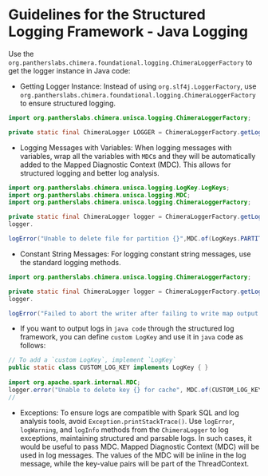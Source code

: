 # Guidelines for the Structured Logging Framework - Java Logging

Use the ```org.pantherslabs.chimera.foundational.logging.ChimeraLoggerFactory``` to get the logger instance in Java code:

* Getting Logger Instance: Instead of using `org.slf4j.LoggerFactory`, use `org.pantherslabs.chimera.foundational.logging.ChimeraLoggerFactory` to ensure structured logging.

```java
import org.pantherslabs.chimera.unisca.logging.ChimeraLoggerFactory;

private static final ChimeraLogger LOGGER = ChimeraLoggerFactory.getLogger();
```

* Logging Messages with Variables: When logging messages with variables, wrap all the variables with `MDC`s and they will be automatically added to the Mapped Diagnostic Context (MDC). This allows for structured logging and better log analysis.

```java
import org.pantherslabs.chimera.unisca.logging.LogKey.LogKeys;
import org.pantherslabs.chimera.unisca.logging.MDC;
import org.pantherslabs.chimera.unisca.logging.ChimeraLoggerFactory;

private static final ChimeraLogger logger = ChimeraLoggerFactory.getLogger();
logger.

logError("Unable to delete file for partition {}",MDC.of(LogKeys.PARTITION_ID, i));
```

* Constant String Messages: For logging constant string messages, use the standard logging methods.

```java
import org.pantherslabs.chimera.unisca.logging.ChimeraLoggerFactory;

private static final ChimeraLogger logger = ChimeraLoggerFactory.getLogger();
logger.

logError("Failed to abort the writer after failing to write map output.",e);
```

* If you want to output logs in `java code` through the structured log framework, you can define `custom LogKey` and use it in `java` code as follows:

```java
// To add a `custom LogKey`, implement `LogKey`
public static class CUSTOM_LOG_KEY implements LogKey { }
 
import org.apache.spark.internal.MDC;
logger.error("Unable to delete key {} for cache", MDC.of(CUSTOM_LOG_KEY, "key"));
//
```

* Exceptions: To ensure logs are compatible with Spark SQL and log analysis tools, avoid `Exception.printStackTrace()`. Use `logError`, `logWarning`, and `logInfo` methods from the `ChimeraLogger` to log exceptions, maintaining structured and parsable logs. In such cases, it would be useful to pass MDC. Mapped Diagnostic Context (MDC) will be used in log messages. The values of the MDC will be inline in the log message, while the key-value pairs will be part of the ThreadContext.